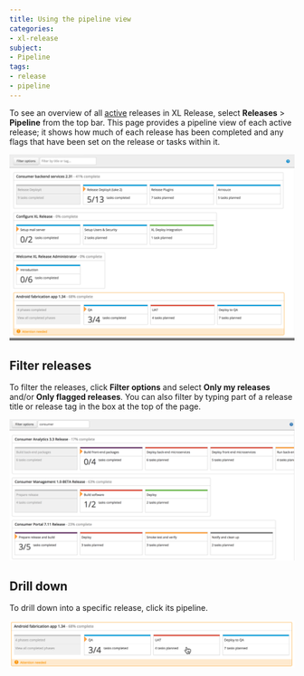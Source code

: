 ```yaml
---
title: Using the pipeline view
categories:
- xl-release
subject:
- Pipeline
tags:
- release
- pipeline
---
```


To see an overview of all [active](/xl-release/concept/release-life-cycle.html) releases in XL Release, select **Releases** > **Pipeline** from the top bar. This page provides a pipeline view of each active release; it shows how much of each release has been completed and any flags that have been set on the release or tasks within it.

![Pipeline](../images/pipeline.png)

## Filter releases

To filter the releases, click **Filter options** and select **Only my releases** and/or **Only flagged releases**. You can also filter by typing part of a release title or release tag in the box at the top of the page.

![Filtered pipeleine view](../images/pipeline-filtered.png)

## Drill down

To drill down into a specific release, click its pipeline.

![Pipeline drill down](../images/pipeline-drill-down.png)
